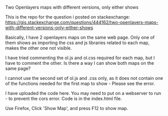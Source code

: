 
Two Openlayers maps with different versions, only either shows

This is the repo for the question i posted on stackexchange: https://gis.stackexchange.com/questions/444162/two-openlayers-maps-with-different-versions-only-either-shows

Basically, I have 2 openlayers maps on the same web page. Only one of them shows as importing the css and js libraries related to each map, makes the other one not visible.

I have tried commenting the ol.js and ol.css required for each map, but I have to comment the other. Is there a way I can show both maps on the same page?

I cannot use the second set of ol.js and .css only, as it does not contain one of the functions needed for the first map to show - Please see the error.

I have uploaded the code here. You may need to put on a webserver to run - to prevent the cors error. Code is in the index.html file.

Use Firefox, Click 'Show Map', and press F12 to show map.
